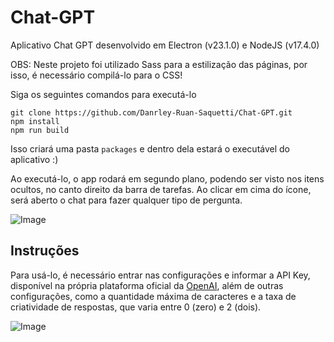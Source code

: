 # Chat-GPT

Aplicativo Chat GPT desenvolvido em Electron (v23.1.0) e NodeJS (v17.4.0)

OBS: Neste projeto foi utilizado Sass para a estilização das páginas, por isso, é necessário compilá-lo para o CSS!

Siga os seguintes comandos para executá-lo

```
git clone https://github.com/Danrley-Ruan-Saquetti/Chat-GPT.git
npm install
npm run build
```

Isso criará uma pasta ```packages``` e dentro dela estará o executável do aplicativo :)

Ao executá-lo, o app rodará em segundo plano, podendo ser visto nos itens ocultos, no canto direito da barra de tarefas. Ao clicar em cima do ícone, será aberto o chat para fazer qualquer tipo de pergunta.

![Image](https://github.com/Danrley-Ruan-Saquetti/Chat-GPT/blob/app-hidden/src/imgs/amostra-app.png)

## Instruções

Para usá-lo, é necessário entrar nas configurações e informar a API Key, disponível na própria plataforma oficial da [OpenAI](https://platform.openai.com/), além de outras configurações, como a quantidade máxima de caracteres e a taxa de criatividade de respostas, que varia entre 0 (zero) e 2 (dois).

![Image](https://github.com/Danrley-Ruan-Saquetti/Chat-GPT/blob/app-hidden/src/imgs/amostra-setting-key.png)

